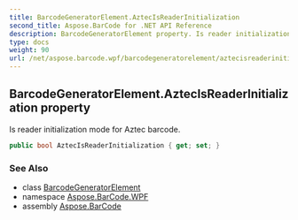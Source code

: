 ```yaml
---
title: BarcodeGeneratorElement.AztecIsReaderInitialization
second_title: Aspose.BarCode for .NET API Reference
description: BarcodeGeneratorElement property. Is reader initialization mode for Aztec barcode
type: docs
weight: 90
url: /net/aspose.barcode.wpf/barcodegeneratorelement/aztecisreaderinitialization/
---
```

## BarcodeGeneratorElement.AztecIsReaderInitialization property

Is reader initialization mode for Aztec barcode.

```csharp
public bool AztecIsReaderInitialization { get; set; }
```

### See Also

* class [BarcodeGeneratorElement](../)
* namespace [Aspose.BarCode.WPF](../../barcodegeneratorelement/)
* assembly [Aspose.BarCode](../../../)


